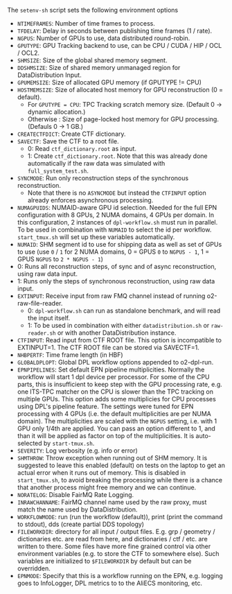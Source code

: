 The `setenv-sh` script sets the following environment options
* `NTIMEFRAMES`: Number of time frames to process.
* `TFDELAY`: Delay in seconds between publishing time frames (1 / rate).
* `NGPUS`: Number of GPUs to use, data distributed round-robin.
* `GPUTYPE`: GPU Tracking backend to use, can be CPU / CUDA / HIP / OCL / OCL2.
* `SHMSIZE`: Size of the global shared memory segment.
* `DDSHMSIZE`: Size of shared memory unmanaged region for DataDistribution Input.
* `GPUMEMSIZE`: Size of allocated GPU memory (if GPUTYPE != CPU)
* `HOSTMEMSIZE`: Size of allocated host memory for GPU reconstruction (0 = default).
  * For `GPUTYPE = CPU`: TPC Tracking scratch memory size. (Default 0 -> dynamic allocation.)
  * Otherwise : Size of page-locked host memory for GPU processing. (Defauls 0 -> 1 GB.)
* `CREATECTFDICT`: Create CTF dictionary.
* `SAVECTF`: Save the CTF to a root file.
  * 0: Read `ctf_dictionary.root` as input.
  * 1: Create `ctf_dictionary.root`. Note that this was already done automatically if the raw data was simulated with `full_system_test.sh`.
* `SYNCMODE`: Run only reconstruction steps of the synchronous reconstruction.
  * Note that there is no `ASYNCMODE` but instead the `CTFINPUT` option already enforces asynchronous processing.
* `NUMAGPUIDS`: NUMAID-aware GPU id selection. Needed for the full EPN configuration with 8 GPUs, 2 NUMA domains, 4 GPUs per domain.
  In this configuration, 2 instances of `dpl-workflow.sh` must run in parallel.
  To be used in combination with `NUMAID` to select the id per workflow.
  `start_tmux.sh` will set up these variables automatically.
* `NUMAID`: SHM segment id to use for shipping data as well as set of GPUs to use (use `0` / `1` for 2 NUMA domains, 0 = GPUS `0` to `NGPUS - 1`, 1 = GPUS `NGPUS` to `2 * NGPUS - 1`)
* 0: Runs all reconstruction steps, of sync and of async reconstruction, using raw data input.
* 1: Runs only the steps of synchronous reconstruction, using raw data input.
* `EXTINPUT`: Receive input from raw FMQ channel instead of running o2-raw-file-reader.
  * 0: `dpl-workflow.sh` can run as standalone benchmark, and will read the input itself.
  * 1: To be used in combination with either `datadistribution.sh` or `raw-reader.sh` or with another DataDistribution instance.
* `CTFINPUT`: Read input from CTF ROOT file. This option is incompatible to EXTINPUT=1. The CTF ROOT file can be stored via SAVECTF=1.
* `NHBPERTF`: Time frame length (in HBF)
* `GLOBALDPLOPT`: Global DPL workflow options appended to o2-dpl-run.
* `EPNPIPELINES`: Set default EPN pipeline multiplicities.
  Normally the workflow will start 1 dpl device per processor.
  For some of the CPU parts, this is insufficient to keep step with the GPU processing rate, e.g. one ITS-TPC matcher on the CPU is slower than the TPC tracking on multiple GPUs.
  This option adds some multiplicies for CPU processes using DPL's pipeline feature.
  The settings were tuned for EPN processing with 4 GPUs (i.e. the default multiplicities are per NUMA domain).
  The multiplicities are scaled with the `NGPUS` setting, i.e. with 1 GPU only 1/4th are applied.
  You can pass an option different to 1, and than it will be applied as factor on top of the multiplicities.
  It is auto-selected by `start-tmux.sh`.
* `SEVERITY`: Log verbosity (e.g. info or error)
* `SHMTHROW`: Throw exception when running out of SHM memory.
  It is suggested to leave this enabled (default) on tests on the laptop to get an actual error when it runs out of memory.
  This is disabled in `start_tmux.sh`, to avoid breaking the processing while there is a chance that another process might free memory and we can continue.
* `NORATELOG`: Disable FairMQ Rate Logging.
* `INRAWCHANNAME`: FairMQ channel name used by the raw proxy, must match the name used by DataDistribution.
* `WORKFLOWMODE`: run (run the workflow (default)), print (print the command to stdout), dds (create partial DDS topology)
* `FILEWORKDIR`: directory for all input / output files. E.g. grp / geometry / dictionaries etc. are read from here, and dictionaries / ctf / etc. are written to there.
  Some files have more fine grained control via other environment variables (e.g. to store the CTF to somewhere else). Such variables are initialized to `$FILEWORKDIR` by default but can be overridden.
* `EPNMODE`: Specify that this is a workflow running on the EPN, e.g. logging goes to InfoLogger, DPL metrics to to the AliECS monitoring, etc.